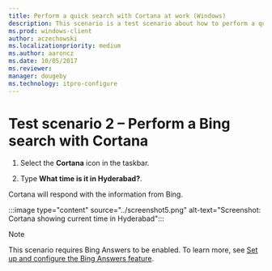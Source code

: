 ```yaml
---
title: Perform a quick search with Cortana at work (Windows)
description: This scenario is a test scenario about how to perform a quick search with Cortana at work.
ms.prod: windows-client
author: aczechowski
ms.localizationpriority: medium
ms.author: aaroncz
ms.date: 10/05/2017
ms.reviewer: 
manager: dougeby
ms.technology: itpro-configure
---
```


# Test scenario 2 – Perform a Bing search with Cortana

1. Select the  **Cortana**  icon in the taskbar.

2. Type **What time is it in Hyderabad?**.

Cortana will respond with the information from Bing.

:::image type="content" source="../screenshot5.png" alt-text="Screenshot: Cortana showing current time in Hyderabad":::

>[!NOTE]
>This scenario requires Bing Answers to be enabled. To learn more, see [Set up and configure the Bing Answers feature](./set-up-and-test-cortana-in-windows-10.md#set-up-and-configure-the-bing-answers-feature).
